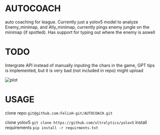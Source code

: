 # AUTOCOACH
auto coaching for league. Currently just a yolov5 model to analyze Enemy_minimap, and Ally_minimap, currently pings enemy jungle on the minimap (if spotted). Has support for typing out where the enemy is aswell

# TODO
Intergrate API instead of manually inputing the chars in the game, GPT tips is implemented, but it is very bad (not included in repo) might upload

![plot](https://github.com/SHOOPIDOOP/AUTOCOACH/blob/main/RUNNING.png)
# USAGE
clone repo
```git@github.com:FelixH-git/AUTOCOACH.git```

clone yolov5
```git clone https://github.com/ultralytics/yolov5```
install requirements
```pip install -r requirments.txt```
